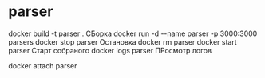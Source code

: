 # parser
 docker build -t parser . СБорка
 docker run -d --name parser -p 3000:3000 parsers
 docker stop parser Остановка
 docker rm parser
 docker start parser Старт собраного
 docker logs parser ПРосмотр логов

 docker attach parser 